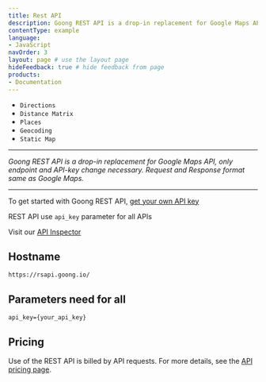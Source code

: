 ```yaml
---
title: Rest API
description: Goong REST API is a drop-in replacement for Google Maps API, only endpoint and API-key change necessary. Request and Response format same as Google Maps.
contentType: example
language:
- JavaScript
navOrder: 3
layout: page # use the layout page
hideFeedback: true # hide feedback from page
products:
- Documentation
---
```


- `Directions`
- `Distance Matrix`
- `Places`
- `Geocoding`
- `Static Map`  
---

*Goong REST API is a drop-in replacement for Google Maps API, only endpoint and API-key change necessary. Request and Response format same as Google Maps.*

---
To get started with Goong REST API, [get your own API key](https://account.goong.io)

REST API use `api_key` parameter for all APIs

Visit our [API Inspector](https://inspector.goong.io)

## Hostname

```
https://rsapi.goong.io/
```

## Parameters need for all

```
api_key={your_api_key}
```
## Pricing
Use of the REST API is billed by API requests. For more details, see the [API pricing page](https://goong.io/full-pricing).